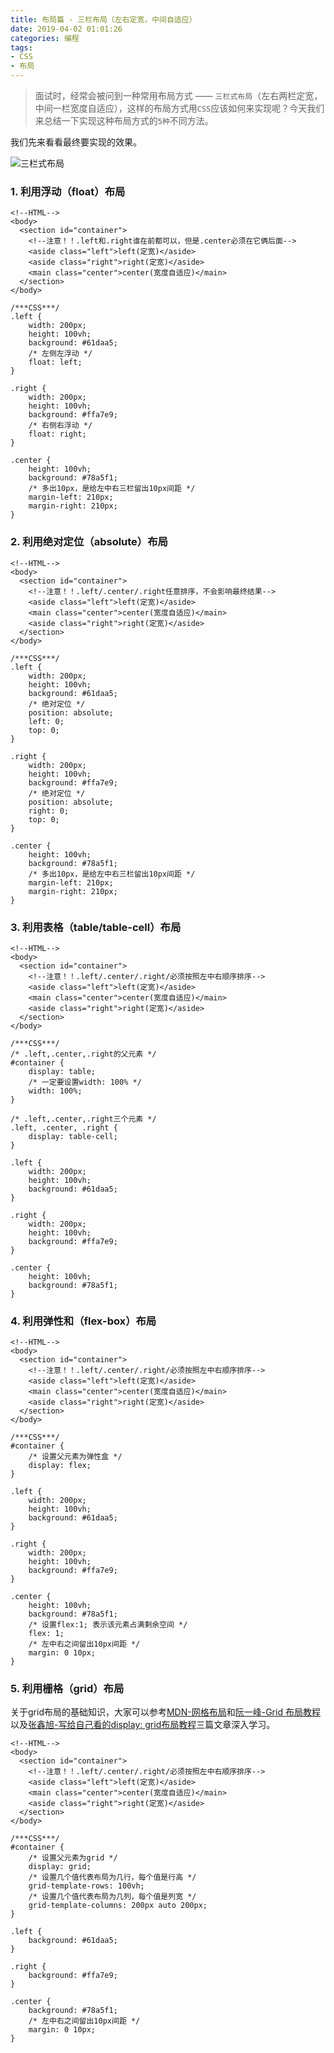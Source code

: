 ```yaml
---
title: 布局篇 - 三栏布局（左右定宽，中间自适应）
date: 2019-04-02 01:01:26
categories: 编程
tags:
- CSS
- 布局
---
```

> 面试时，经常会被问到一种常用布局方式 —— `三栏式布局`（左右两栏定宽，中间一栏宽度自适应），这样的布局方式用`CSS`应该如何来实现呢？今天我们来总结一下实现这种布局方式的`5种`不同方法。

我们先来看看最终要实现的效果。

![三栏式布局][1]

### 1. 利用浮动（float）布局
```
<!--HTML-->
<body>
  <section id="container">
    <!--注意！！.left和.right谁在前都可以，但是.center必须在它俩后面-->
    <aside class="left">left(定宽)</aside>
    <aside class="right">right(定宽)</aside>
    <main class="center">center(宽度自适应)</main>
  </section>
</body>
```


```
/***CSS***/
.left {
	width: 200px;
	height: 100vh;
	background: #61daa5;
	/* 左侧左浮动 */
	float: left;
}

.right {
	width: 200px;
	height: 100vh;
	background: #ffa7e9;
	/* 右侧右浮动 */
	float: right;
}

.center {
	height: 100vh;
	background: #78a5f1;
	/* 多出10px，是给左中右三栏留出10px间距 */
	margin-left: 210px;
	margin-right: 210px;
}
```

### 2. 利用绝对定位（absolute）布局
```
<!--HTML-->
<body>
  <section id="container">
    <!--注意！！.left/.center/.right任意排序，不会影响最终结果-->
    <aside class="left">left(定宽)</aside>
    <main class="center">center(宽度自适应)</main>
    <aside class="right">right(定宽)</aside>
  </section>
</body>
```

```
/***CSS***/
.left {
	width: 200px;
	height: 100vh;
	background: #61daa5;
	/* 绝对定位 */
	position: absolute;
	left: 0;
	top: 0;
}

.right {
	width: 200px;
	height: 100vh;
	background: #ffa7e9;
	/* 绝对定位 */
	position: absolute;
	right: 0;
	top: 0;
}

.center {
	height: 100vh;
	background: #78a5f1;
	/* 多出10px，是给左中右三栏留出10px间距 */
	margin-left: 210px;
	margin-right: 210px;
}
```

### 3. 利用表格（table/table-cell）布局
```
<!--HTML-->
<body>
  <section id="container">
    <!--注意！！.left/.center/.right/必须按照左中右顺序排序-->
    <aside class="left">left(定宽)</aside>
    <main class="center">center(宽度自适应)</main>
    <aside class="right">right(定宽)</aside>
  </section>
</body>
```

```
/***CSS***/
/* .left,.center,.right的父元素 */
#container {
	display: table;
	/* 一定要设置width: 100% */
	width: 100%;
}

/* .left,.center,.right三个元素 */
.left, .center, .right {
	display: table-cell;
}

.left {
	width: 200px;
	height: 100vh;
	background: #61daa5;
}

.right {
	width: 200px;
	height: 100vh;
	background: #ffa7e9;
}

.center {
	height: 100vh;
	background: #78a5f1;
}
```

### 4. 利用弹性和（flex-box）布局
```
<!--HTML-->
<body>
  <section id="container">
    <!--注意！！.left/.center/.right/必须按照左中右顺序排序-->
    <aside class="left">left(定宽)</aside>
    <main class="center">center(宽度自适应)</main>
    <aside class="right">right(定宽)</aside>
  </section>
</body>
```

```
/***CSS***/
#container {
	/* 设置父元素为弹性盒 */
	display: flex;
}

.left {
	width: 200px;
	height: 100vh;
	background: #61daa5;
}

.right {
	width: 200px;
	height: 100vh;
	background: #ffa7e9;
}

.center {
	height: 100vh;
	background: #78a5f1;
	/* 设置flex:1; 表示该元素占满剩余空间 */
	flex: 1;
	/* 左中右之间留出10px间距 */
	margin: 0 10px;
}
```

### 5. 利用栅格（grid）布局

关于grid布局的基础知识，大家可以参考[MDN-网格布局](https://developer.mozilla.org/zh-CN/docs/Web/CSS/CSS_Grid_Layout)和[阮一峰-Grid 布局教程](http://www.ruanyifeng.com/blog/2019/03/grid-layout-tutorial.html)以及[张鑫旭-写给自己看的display: grid布局教程](https://www.zhangxinxu.com/wordpress/2018/11/display-grid-css-css3/)三篇文章深入学习。

```
<!--HTML-->
<body>
  <section id="container">
    <!--注意！！.left/.center/.right/必须按照左中右顺序排序-->
    <aside class="left">left(定宽)</aside>
    <main class="center">center(宽度自适应)</main>
    <aside class="right">right(定宽)</aside>
  </section>
</body>
```

```
/***CSS***/
#container {
	/* 设置父元素为grid */
	display: grid;
	/* 设置几个值代表布局为几行，每个值是行高 */
	grid-template-rows: 100vh;
	/* 设置几个值代表布局为几列，每个值是列宽 */
	grid-template-columns: 200px auto 200px;
}

.left {
	background: #61daa5;
}

.right {
	background: #ffa7e9;
}

.center {
	background: #78a5f1;
	/* 左中右之间留出10px间距 */ 
	margin: 0 10px;
}
```

[1]: /medias/article/coding/three-columns-layout/three-columns-layout.png
